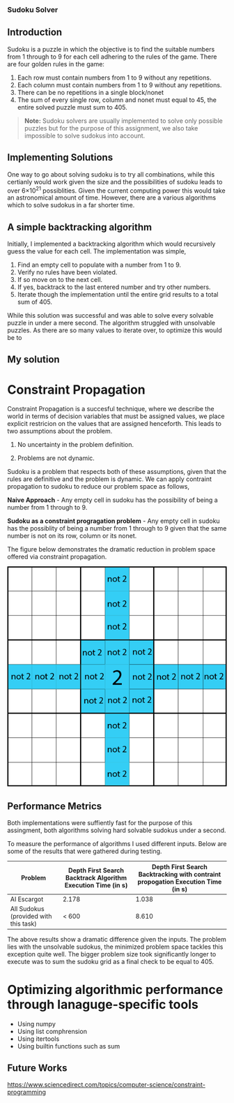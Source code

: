 ### Sudoku Solver

## Introduction 
Sudoku is a puzzle in which the objective is to find the suitable numbers from 1 through to 9 for each cell adhering to the rules of the game. There are four golden rules in the game: 

1. Each row must contain numbers from 1 to 9 without any repetitions. 
2. Each column must contain numbers from 1 to 9 without any repetitions.
3. There can be no repetitions in a single block/nonet
4. The sum of every single row, column and nonet must equal to 45, the entire solved puzzle must sum to 405.

> **Note:** Sudoku solvers are usually implemented to solve only possible puzzles but for the purpose of this assignment, we also take impossible to solve sudokus into account. 

## Implementing Solutions
One way to go about solving sudoku is to try all combinations, while this certianly would work given the size and the possibilities of sudoku leads to over 6×10<sup>21</sup> possiblities. Given the current computing power this would take an astronomical amount of time. However, there are a various algorithms which to solve sudokus in a far shorter time. 

## A simple backtracking algorithm 
Initially, I implemented a backtracking algorithm which would recursively guess the value for each cell. The implementation was simple, 

1. Find an empty cell to populate with a number from 1 to 9.
2. Verify no rules have been violated. 
3. If so move on to the next cell. 
4. If yes, backtrack to the last entered number and try other numbers.  
5. Iterate though the implementation until the entire grid results to a total sum of 405. 

While this solution was successful and was able to solve every solvable puzzle in under a mere second. The algorithm struggled with unsolvable puzzles. As there are so many values to iterate over, to optimize this would be to  

## My solution 

# Constraint Propagation

Constraint Propagation is a succesful technique, where we describe the world in terms of decision variables that must be assigned values, we place explicit restricion on the values that are assigned henceforth. This leads to two assumptions about the problem. 

1. No uncertainty in the problem definition. 

2. Problems are not dynamic. 

Sudoku is a problem that respects both of these assumptions, given that the rules are definitive and the problem is dynamic. We can apply contraint propagation to sudoku to reduce our problem space as follows, 

**Naive Approach** - Any empty cell in sudoku has the possibility of being a number from 1 through to 9. 

**Sudoku as a constraint progragation problem** - Any empty cell in sudoku has the possiblity of being a number from 1 through to 9 given that the same number is not on its row, column or its nonet.

The figure below demonstrates the dramatic reduction in problem space offered via constraint propagation. 

![image info](Constraint.png)

## Performance Metrics 

Both implementations were suffiently fast for the purpose of this assingment, both algorithms solving hard solvable sudokus under a second. 

To measure the performance of algorithms I used different inputs. Below are some of the results that were gathered during testing.

| Problem   | Depth First Search Backtrack Algorithm Execution Time (in s)  | Depth First Search Backtracking with contraint propogation Execution Time (in s) |
| ----------- | ----------- | ------------------ |
| AI Escargot      | 2.178       |   1.038           |
| All Sudokus (provided with this task)   | < 600        |  8.610 |


The above results show a dramatic difference given the inputs. The problem lies with the unsolvable sudokus, the minimized problem space tackles this exception quite well. The bigger problem size took significantly longer to execute was to sum the sudoku grid as a final check to be equal to 405. 

# Optimizing algorithmic performance through lanaguge-specific tools

- Using numpy 
- Using list comphrension 
- Using itertools 
- Using builtin functions such as sum 

## Future Works 




https://www.sciencedirect.com/topics/computer-science/constraint-programming
